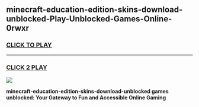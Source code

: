 
## minecraft-education-edition-skins-download-unblocked-Play-Unblocked-Games-Online-0rwxr
<h3>
<a href="https://premium76.site?title=minecraft-education-edition-skins-download-unblocked&ref=25A">CLICK TO PLAY</a></h3>
<hr>

<h3>
<a href="https://premium76.site?title=minecraft-education-edition-skins-download-unblocked&ref=25A">CLICK 2 PLAY</a>
  
</h3>

<a href="https://premium76.site?title=minecraft-education-edition-skins-download-unblocked&ref=25A"><img src="https://clearcache.store/games.png"></a>


**minecraft-education-edition-skins-download-unblocked games unblocked: Your Gateway to Fun and Accessible Online Gaming**
